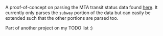 A proof-of-concept on parsing the MTA transit status data found [here](http://web.mta.info/status/serviceStatus.txt). It currently only parses the `subway` portion of the data but can easily be extended such that the other portions are parsed too.

Part of another project on my TODO list :)

